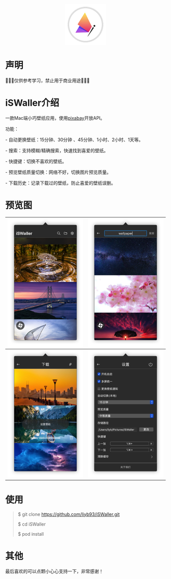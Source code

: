 <div align=center>
<img src="https://raw.githubusercontent.com/liyb93/iSWaller/master/screenshot/icon.png"/>
</div>


# 声明

🚫🚫🚫仅供参考学习，禁止用于商业用途🚫🚫🚫

# iSWaller介绍

一款Mac端小巧壁纸应用，使用[pixabay](https://pixabay.com/)开放API。

功能：

\- 自动更换壁纸：15分钟、30分钟 、45分钟、1小时、2小时、1天等。

\- 搜索：支持模糊/精确搜索，快速找到喜爱的壁纸。

\- 快捷键：切换不喜欢的壁纸。

\- 预览壁纸质量切换：网络不好，切换图片预览质量。

\- 下载历史：记录下载过的壁纸，防止喜爱的壁纸误删。

# 预览图

| ![1](https://raw.githubusercontent.com/liyb93/iSWaller/master/screenshot/1.png) | ![2](https://raw.githubusercontent.com/liyb93/iSWaller/master/screenshot/2.png) |
| ------------------------------------------------------------ | ------------------------------------------------------------ |
| ![3](https://raw.githubusercontent.com/liyb93/iSWaller/master/screenshot/3.png) | ![4](https://raw.githubusercontent.com/liyb93/iSWaller/master/screenshot/4.png) |

# 使用

> $ git clone https://github.com/liyb93/iSWaller.git
>
> $ cd iSWaller
>
> $ pod install

# 其他

最后喜欢的可以点颗小心心支持一下，非常感谢！